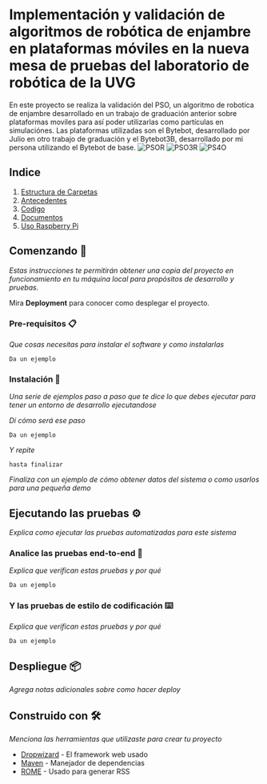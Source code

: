 # Implementación y validación de algoritmos de robótica de enjambre en plataformas móviles en la nueva mesa de pruebas del laboratorio de robótica de la UVG

En este proyecto se realiza la validación del PSO, un algoritmo de robotica de enjambre desarrollado en un trabajo de graduación anterior sobre plataformas moviles para así poder utilizarlas como partículas en simulaciónes. Las plataformas utilizadas son el Bytebot, desarrollado por Julio en otro trabajo de graduación y el Bytebot3B, desarrollado por mi persona utilizando el Bytebot de base. 
![PSOR](https://user-images.githubusercontent.com/60798417/204688649-a7c98da6-d603-485c-af74-1194e62bd5ff.gif) ![PSO3R](https://user-images.githubusercontent.com/60798417/204688883-15da2f24-3364-4508-ad3d-62321fc8ace6.gif)
![PS4O](https://user-images.githubusercontent.com/60798417/204689616-e448a6bc-129c-4d49-b6d1-4742427bc6be.gif)


## Indice
1. [Estructura de Carpetas](#Estructura-de-Carpetas)
2. [Antecedentes](#Antecedentes)
3. [Codigo](#Código)
4. [Documentos](#Documentos)
5. [Uso Raspberry Pi](#Raspberry-Pi)

## Comenzando 🚀

_Estas instrucciones te permitirán obtener una copia del proyecto en funcionamiento en tu máquina local para propósitos de desarrollo y pruebas._

Mira **Deployment** para conocer como desplegar el proyecto.


### Pre-requisitos 📋

_Que cosas necesitas para instalar el software y como instalarlas_

```
Da un ejemplo
```

### Instalación 🔧

_Una serie de ejemplos paso a paso que te dice lo que debes ejecutar para tener un entorno de desarrollo ejecutandose_

_Dí cómo será ese paso_

```
Da un ejemplo
```

_Y repite_

```
hasta finalizar
```

_Finaliza con un ejemplo de cómo obtener datos del sistema o como usarlos para una pequeña demo_

## Ejecutando las pruebas ⚙️

_Explica como ejecutar las pruebas automatizadas para este sistema_

### Analice las pruebas end-to-end 🔩

_Explica que verifican estas pruebas y por qué_

```
Da un ejemplo
```

### Y las pruebas de estilo de codificación ⌨️

_Explica que verifican estas pruebas y por qué_

```
Da un ejemplo
```

## Despliegue 📦

_Agrega notas adicionales sobre como hacer deploy_

## Construido con 🛠️

_Menciona las herramientas que utilizaste para crear tu proyecto_

* [Dropwizard](http://www.dropwizard.io/1.0.2/docs/) - El framework web usado
* [Maven](https://maven.apache.org/) - Manejador de dependencias
* [ROME](https://rometools.github.io/rome/) - Usado para generar RSS

